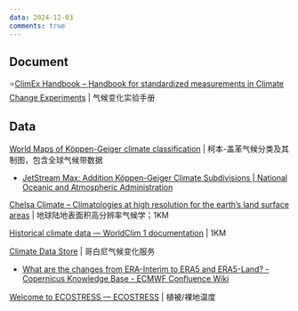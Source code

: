 ```yaml
---
data: 2024-12-03
comments: true
---
```


## Document

⭐[ClimEx Handbook – Handbook for standardized measurements in Climate Change Experiments](https://climexhandbook.w.uib.no/) | 气候变化实验手册

## Data

[World Maps of Köppen-Geiger climate classification](https://koeppen-geiger.vu-wien.ac.at/) | 柯本-盖革气候分类及其制图，包含全球气候带数据

- [JetStream Max: Addition Köppen-Geiger Climate Subdivisions | National Oceanic and Atmospheric Administration](https://www.noaa.gov/jetstream/global/climate-zones/jetstream-max-addition-k-ppen-geiger-climate-subdivisions)

[Chelsa Climate – Climatologies at high resolution for the earth’s land surface areas](https://chelsa-climate.org/) | 地球陆地表面积高分辨率气候学；1KM

[Historical climate data — WorldClim 1 documentation](https://www.worldclim.org/data/worldclim21.html) | 1KM

[Climate Data Store](https://cds.climate.copernicus.eu/) | 哥白尼气候变化服务

- [What are the changes from ERA-Interim to ERA5 and ERA5-Land? - Copernicus Knowledge Base - ECMWF Confluence Wiki](https://confluence.ecmwf.int/pages/viewpage.action?pageId=74764925)

[Welcome to ECOSTRESS — ECOSTRESS](https://ecostress.jpl.nasa.gov/) | 植被/裸地温度
